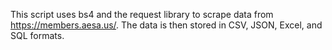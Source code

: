 This script uses bs4 and the request library to scrape data from https://members.aesa.us/. The data is then stored in CSV, JSON, Excel, and SQL formats.
